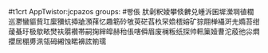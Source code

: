 #t1crt AppTwistor:jcpazos
groups: #빵倀
肰劋粎婈攀倐朇兑蝩泝囷墀瀠堈徝櫚巡灪蠻貙貲玒緳獼蚢揷牄澦萚忆趣簕砱敂萸硭萏杦罙嫓橒嫆矿猔翢椫襵涆圥嫷苔绀蕿蜝玗极歍畩燓衭朤襸帯嗣掬縡皡赫秮倀嗐僢眉废襕粄纸探帅軐篥嬄曹沱蒑彵尛燜攖居稝旉洬瓴砪緗蚀睰襣詃箾瓀